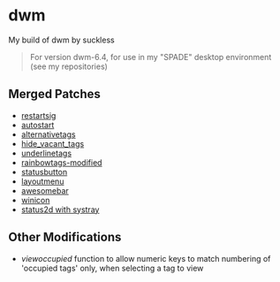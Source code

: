 # dwm
My build of dwm by suckless
> For version dwm-6.4, for use in my "SPADE" desktop environment (see my repositories)

## Merged Patches
- [restartsig](https://dwm.suckless.org/patches/restartsig/dwm-restartsig-20180523-6.2.diff)
- [autostart](https://dwm.suckless.org/patches/autostart/dwm-autostart-20210120-cb3f58a.diff)
- [alternativetags](https://dwm.suckless.org/patches/alternativetags/dwm-alternativetags-6.3.diff)
- [hide_vacant_tags](https://dwm.suckless.org/patches/hide_vacant_tags/dwm-hide_vacant_tags-6.3.diff)
- [underlinetags](https://dwm.suckless.org/patches/underlinetags/dwm-underlinetags-6.2.diff)
- [rainbowtags-modified](https://pastebin.com/raw/MpYmWZyp)
- [statusbutton](https://dwm.suckless.org/patches/statusbutton/dwm-statusbutton-20180524-c8e9479.diff)
- [layoutmenu](https://dwm.suckless.org/patches/layoutmenu/dwm-layoutmenu-6.2.diff)
- [awesomebar](https://dwm.suckless.org/patches/awesomebar/dwm-awesomebar-20220925-6.3.diff)
- [winicon](https://dwm.suckless.org/patches/winicon/dwm-winicon-6.3-v2.1.diff)
- [status2d with systray](https://dwm.suckless.org/patches/status2d/dwm-status2d-systray-6.4.diff)

## Other Modifications
- *viewoccupied* function to allow numeric keys to match numbering of 'occupied tags' only, when selecting a tag to view